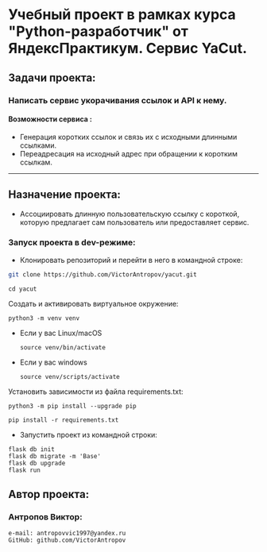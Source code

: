 # Учебный проект в рамках курса "Python-разработчик" от ЯндексПрактикум. Сервис YaCut.

## Задачи проекта:
### Написать сервис укорачивания ссылок и API к нему.
#### Возможности сервиса :
- Генерация коротких ссылок и связь их с исходными длинными ссылками.
- Переадресация на исходный адрес при обращении к коротким ссылкам.
---
## Назначение проекта:
- Ассоциировать длинную пользовательскую ссылку с короткой, которую предлагает сам пользователь или предоставляет сервис.
### Запуск проекта в dev-режиме:

- Клонировать репозиторий и перейти в него в командной строке:

```bash
git clone https://github.com/VictorAntropov/yacut.git
```

```
cd yacut
```

Cоздать и активировать виртуальное окружение:

```
python3 -m venv venv
```

* Если у вас Linux/macOS

    ```
    source venv/bin/activate
    ```

* Если у вас windows

    ```
    source venv/scripts/activate
    ```

Установить зависимости из файла requirements.txt:

```
python3 -m pip install --upgrade pip
```

```
pip install -r requirements.txt
```

- Запустить проект из командной строки:
```
flask db init
flask db migrate -m 'Base'
flask db upgrade
flask run
```

##  Автор проекта:
### Антропов Виктор:
```
e-mail: antropovvic1997@yandex.ru
GitHub: github.com/VictorAntropov
```